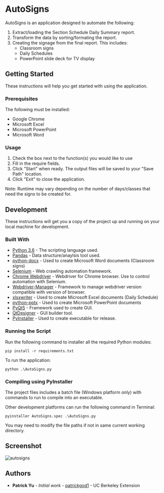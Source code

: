 # AutoSigns

AutoSigns is an application designed to automate the following:

1. Extract/loading the Section Schedule Daily Summary report.
2. Transform the data by sorting/formating the report.
3. Creating the signage from the final report. This includes:
	* Classroom signs
    * Daily Schedules
    * PowerPoint slide deck for TV display

## Getting Started
These instructions will help you get started with using the application.

### Prerequisites
The following must be installed:
* Google Chrome
* Microsoft Excel
* Microsoft PowerPoint
* Microsoft Word

### Usage
1. Check the box next to the function(s) you would like to use
2. Fill in the require fields.
3. Click "Start" when ready. The output files will be saved to your "Save Path" location.
4. Click "Exit" to close the application.

Note: Runtime may vary depending on the number of days/classes that need the signs to be created for.

## Development
These instructions will get you a copy of the project up and running on your local machine for development.

### Built With
* [Python 3.6](https://docs.python.org/3/) - The scripting language used.
* [Pandas](https://pandas.pydata.org/) - Data structure/anaylsis tool used.
* [python-docx](https://python-docx.readthedocs.io/en/latest/) - Used to create Microsoft Word documents (Classroom signs)
* [Selenium](https://selenium-python.readthedocs.io/) - Web crawling automation framework.
* [Chrome Webdriver](http://chromedriver.chromium.org/downloads) - Webdriver for Chrome browser. Use to control automation with Selenium.
* [Webdriver-Manager](https://github.com/SergeyPirogov/webdriver_manager) - Framework to manage webdriver version compatible with version of browser.
* [xlsxwriter](https://xlsxwriter.readthedocs.io/) - Used to create Microsoft Excel documents (Daily Schedule)
* [python-pptx](https://python-pptx.readthedocs.io/en/latest/) - Used to create Microsoft PowerPoint documents
* [PyQt5](https://pypi.org/project/PyQt5/) - Framework used to create GUI.
* [QtDesigner](http://doc.qt.io/qt-5/qtdesigner-manual.html) - GUI builder tool.
* [PyInstaller](https://www.pyinstaller.org/) - Used to create executable for release.

### Running the Script
Run the following command to installer all the required Python modules:
```
pip install -r requirements.txt
```
To run the application:
```
python .\AutoSigns.py
```

### Compiling using PyInstaller

The project files includes a batch file (Windows platform only) with commands to run to compile into an executable. 

Other development platforms can run the following command in Terminal:

```
pyinstaller AutoSigns.spec .\AutoSigns.py
```
You may need to modify the file paths if not in same current working directory.

## Screenshot
![autosigns](https://user-images.githubusercontent.com/41496510/50427544-e0ec2b00-085f-11e9-9afe-e2a2f0a2d55b.png)

## Authors
* **Patrick Yu** - *Initial work* - [patrickgod1](https://github.com/patrickgod1) - UC Berkeley Extension

